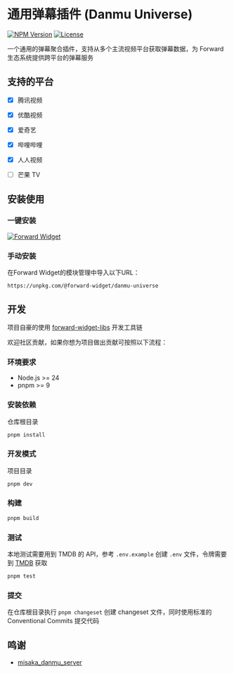 # 通用弹幕插件 (Danmu Universe)

[![NPM Version](https://img.shields.io/npm/v/@forward-widget/danmu-universe)](https://www.npmjs.com/package/@forward-widget/danmu-universe)
[![License](https://img.shields.io/npm/l/@forward-widget/danmu-universe)](https://github.com/baranwang/forward-widgets)

一个通用的弹幕聚合插件，支持从多个主流视频平台获取弹幕数据，为 Forward 生态系统提供跨平台的弹幕服务

## 支持的平台

- [x] 腾讯视频
- [x] 优酷视频
- [x] 爱奇艺
- [x] 哔哩哔哩
- [x] 人人视频
- [ ] 芒果 TV


## 安装使用

### 一键安装

[![Forward Widget](https://img.shields.io/badge/dynamic/json?url=http%3A%2F%2Funpkg.com%2F%40forward-widget%2Fdanmu-universe%2Fpackage.json&query=%24.version&prefix=%E9%80%9A%E7%94%A8%E5%BC%B9%E5%B9%95%20v&style=flat-square&label=Forward%20Widget&labelColor=black)](https://gocy.pages.dev/#forward://widget?url=https%3A%2F%2Funpkg.com%2F%40forward-widget%2Fdanmu-universe)

### 手动安装

在Forward Widget的模块管理中导入以下URL：

```
https://unpkg.com/@forward-widget/danmu-universe
```


## 开发

项目自豪的使用 [forward-widget-libs](https://github.com/baranwang/forward-widget-libs) 开发工具链

欢迎社区贡献，如果你想为项目做出贡献可按照以下流程：

### 环境要求

- Node.js >= 24
- pnpm >= 9

### 安装依赖

仓库根目录

```bash
pnpm install
```

### 开发模式

项目目录

```bash
pnpm dev
```

### 构建

```bash
pnpm build
```

### 测试

本地测试需要用到 TMDB 的 API，参考  `.env.example` 创建 `.env` 文件，令牌需要到 [TMDB](https://www.themoviedb.org/settings/api) 获取

```bash
pnpm test
```

### 提交

在仓库根目录执行 `pnpm changeset` 创建 changeset 文件，同时使用标准的 Conventional Commits 提交代码

## 鸣谢

- [misaka_danmu_server](https://github.com/l429609201/misaka_danmu_server)